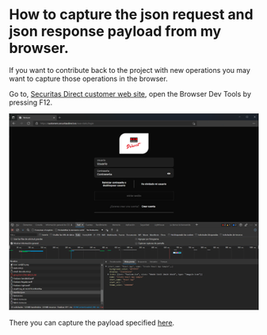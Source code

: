 # How to capture the json request and json response payload from my browser.

If you want to contribute back to the project with new operations you may want to capture those operations in the browser.

Go to, [Securitas Direct customer web site](https://customers.securitasdirect.es/owa-static/login), open the Browser Dev Tools by pressing F12.

![Microsoft Edge Developer Tools](images/browser.png)

There you can capture the payload specified [here](new_operations.md).

